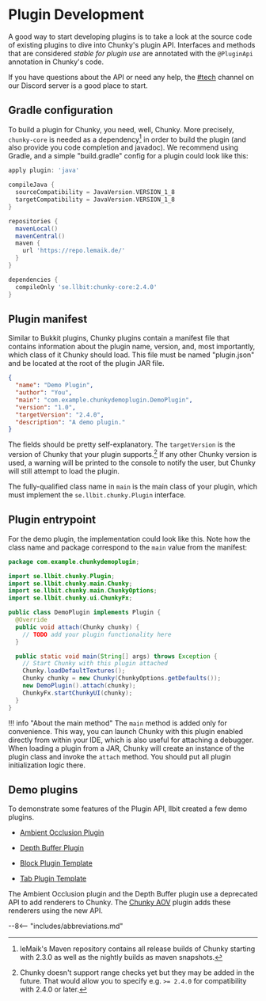 # Plugin Development

A good way to start developing plugins is to take a look at the source code of existing plugins to dive into Chunky's plugin API. Interfaces and methods that are considered *stable for plugin use* are annotated with the `@PluginApi` annotation in Chunky's code.

If you have questions about the API or need any help, the <a href="https://discord.gg/zD9WByHJpK" target="_blank">#tech</a> channel on our Discord server is a good place to start.

## Gradle configuration

To build a plugin for Chunky, you need, well, Chunky. More precisely, `chunky-core` is needed as a dependency[^1] in order to build the plugin (and also provide you code completion and javadoc). We recommend using Gradle, and a simple "build.gradle" config for a plugin could look like this:

```groovy
apply plugin: 'java'

compileJava {
  sourceCompatibility = JavaVersion.VERSION_1_8
  targetCompatibility = JavaVersion.VERSION_1_8
}

repositories {
  mavenLocal()
  mavenCentral()
  maven {
    url 'https://repo.lemaik.de/'
  }
}

dependencies {
  compileOnly 'se.llbit:chunky-core:2.4.0'
}

```

## Plugin manifest

Similar to Bukkit plugins, Chunky plugins contain a manifest file that contains information about the plugin name, version, and, most importantly, which class of it Chunky should load. This file must be named "plugin.json" and be located at the root of the plugin JAR file.

```json
{
  "name": "Demo Plugin",
  "author": "You",
  "main": "com.example.chunkydemoplugin.DemoPlugin",
  "version": "1.0",
  "targetVersion": "2.4.0",
  "description": "A demo plugin."
}
```

The fields should be pretty self-explanatory. The `targetVersion` is the version of Chunky that your plugin supports.[^2] If any other Chunky version is used, a warning will be printed to the console to notify the user, but Chunky will still attempt to load the plugin.

The fully-qualified class name in `main` is the main class of your plugin, which must implement the `se.llbit.chunky.Plugin` interface.

## Plugin entrypoint

For the demo plugin, the implementation could look like this. Note how the class name and package correspond to the `main` value from the manifest:

```java
package com.example.chunkydemoplugin;

import se.llbit.chunky.Plugin;
import se.llbit.chunky.main.Chunky;
import se.llbit.chunky.main.ChunkyOptions;
import se.llbit.chunky.ui.ChunkyFx;

public class DemoPlugin implements Plugin {
  @Override
  public void attach(Chunky chunky) {
    // TODO add your plugin functionality here
  }

  public static void main(String[] args) throws Exception {
    // Start Chunky with this plugin attached
    Chunky.loadDefaultTextures();
    Chunky chunky = new Chunky(ChunkyOptions.getDefaults());
    new DemoPlugin().attach(chunky);
    ChunkyFx.startChunkyUI(chunky);
  }
}
```

!!! info "About the main method"
    The `main` method is added only for convenience. This way, you can launch Chunky with this plugin enabled directly from within your IDE, which is also useful for attaching a debugger. When loading a plugin from a JAR, Chunky will create an instance of the plugin class and invoke the `attach` method. You should put all plugin initialization logic there.

## Demo plugins

To demonstrate some features of the Plugin API, llbit created a few demo plugins.

- <a href="https://github.com/llbit/Chunky-AOPlugin" target="_blank">Ambient Occlusion Plugin</a>

- <a href="https://github.com/llbit/Chunky-DepthPlugin" target="_blank">Depth Buffer Plugin</a>

- <a href="https://github.com/llbit/Chunky-BlockMod" target="_blank">Block Plugin Template</a>

- <a href="https://github.com/llbit/Chunky-TabMod" target="_blank">Tab Plugin Template</a>

The Ambient Occlusion plugin and the Depth Buffer plugin use a deprecated API to add renderers to Chunky. The [Chunky AOV](../plugin_list#aov-plugin) plugin adds these renderers using the new API.

[^1]: leMaik's Maven repository contains all release builds of Chunky starting with 2.3.0 as well as the nightly builds as maven snapshots.

[^2]: Chunky doesn't support range checks yet but they may be added in the future. That would allow you to specify e.g. `>= 2.4.0` for compatibility with 2.4.0 or later.

--8<-- "includes/abbreviations.md"
